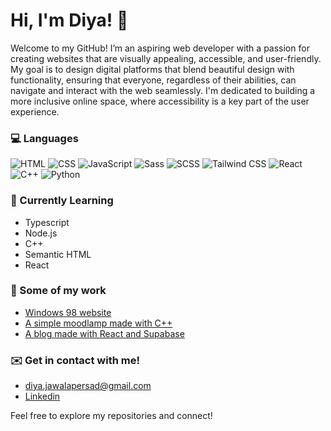 # Hi, I'm Diya! 👋

Welcome to my GitHub! I’m an aspiring web developer with a passion for creating websites that are visually appealing, accessible, and user-friendly. My goal is to design digital platforms that blend beautiful design with functionality, ensuring that everyone, regardless of their abilities, can navigate and interact with the web seamlessly. I'm dedicated to building a more inclusive online space, where accessibility is a key part of the user experience.


### 💻 Languages

![HTML](https://img.shields.io/badge/HTML-orange)
![CSS](https://img.shields.io/badge/CSS-blue)
![JavaScript](https://img.shields.io/badge/JavaScript-yellow)
![Sass](https://img.shields.io/badge/SASS-pink)
![SCSS](https://img.shields.io/badge/SCSS-pink)
![Tailwind CSS](https://img.shields.io/badge/Tailwind%20CSS-38B2AC)
![React](https://img.shields.io/badge/React-blue)
![C++](https://img.shields.io/badge/C++-blue)
![Python](https://img.shields.io/badge/Python-green)


### 🌱 Currently Learning
- Typescript
- Node.js
- C++
- Semantic HTML
- React


### 🔗 Some of my work
- [Windows 98 website](https://github.com/kzha05/98-portfolio.git)
- [A simple moodlamp made with C++](https://github.com/kzha05/moodlamp.git)
- [A blog made with React and Supabase](https://github.com/kzha05/stage-blog.git)


### ✉️ Get in contact with me!
- diya.jawalapersad@gmail.com
- [Linkedin](https://www.linkedin.com/in/diya-jawalapersad-a32092277/)


Feel free to explore my repositories and connect!

